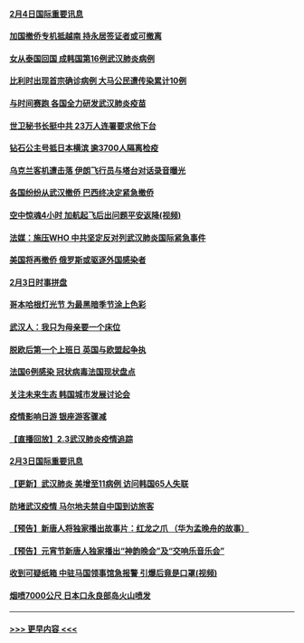 #### [2月4日国际重要讯息](../pages/prog202/a102768884.md?t=02042344) 
#### [加国撤侨专机抵越南 持永居签证者或可撤离](../pages/prog202/a102768877.md?t=02042344) 
#### [女从泰国回国 成韩国第16例武汉肺炎病例](../pages/prog202/a102768669.md?t=02042344) 
#### [比利时出现首宗确诊病例 大马公民遭传染累计10例](../pages/prog202/a102768824.md?t=02042344) 
#### [与时间赛跑 各国全力研发武汉肺炎疫苗](../pages/prog202/a102768738.md?t=02042344) 
#### [世卫秘书长挺中共 23万人连署要求他下台](../pages/prog202/a102768717.md?t=02042344) 
#### [钻石公主号抵日本横滨 逾3700人隔离检疫](../pages/prog202/a102768714.md?t=02042344) 
#### [乌克兰客机遭击落 伊朗飞行员与塔台对话录音曝光](../pages/prog202/a102768645.md?t=02042344) 
#### [各国纷纷从武汉撤侨 巴西终决定紧急撤侨](../pages/prog202/a102768630.md?t=02042344) 
#### [空中惊魂4小时 加航起飞后出问题平安返降(视频)](../pages/prog202/a102768601.md?t=02042344) 
#### [法媒：施压WHO 中共坚定反对列武汉肺炎国际紧急事件](../pages/prog202/a102768584.md?t=02042344) 
#### [美国将再撤侨 俄罗斯或驱逐外国感染者](../pages/prog202/a102768247.md?t=02042344) 
#### [2月3日时事拼盘](../pages/prog202/a102768402.md?t=02042344) 
#### [哥本哈根灯光节 为最黑暗季节涂上色彩](../pages/prog202/a102768369.md?t=02042344) 
#### [武汉人：我只为母亲要一个床位](../pages/prog202/a102768250.md?t=02042344) 
#### [脱欧后第一个上班日 英国与欧盟起争执](../pages/prog202/a102768252.md?t=02042344) 
#### [法国6例感染 冠状病毒法国现状盘点](../pages/prog202/a102768157.md?t=02042344) 
#### [关注未来生态 韩国城市发展讨论会](../pages/prog202/a102768153.md?t=02042344) 
#### [疫情影响日游 银座游客骤减](../pages/prog202/a102768160.md?t=02042344) 
#### [【直播回放】2.3武汉肺炎疫情追踪](../pages/prog202/a102768128.md?t=02042344) 
#### [2月3日国际重要讯息](../pages/prog202/a102767896.md?t=02042344) 
#### [【更新】武汉肺炎 美增至11病例 访问韩国65人失联](../pages/prog202/a102758911.md?t=02042344) 
#### [防堵武汉疫情 马尔地夫禁自中国到访旅客](../pages/prog202/a102767847.md?t=02042344) 
#### [【预告】新唐人将独家播出故事片：红龙之爪 （华为孟晚舟的故事）](../pages/prog202/a102767728.md?t=02042344) 
#### [【预告】元宵节新唐人独家播出“神韵晚会”及“交响乐音乐会”](../pages/prog202/a102767674.md?t=02042344) 
#### [收到可疑纸箱 中驻马国领事馆急报警 引爆后竟是口罩(视频)](../pages/prog202/a102767695.md?t=02042344) 
#### [烟喷7000公尺 日本口永良部岛火山喷发](../pages/prog202/a102767687.md?t=02042344) 

----
#### [ >>> 更早内容 <<< ](../indexes/prog202-earlier.md)
